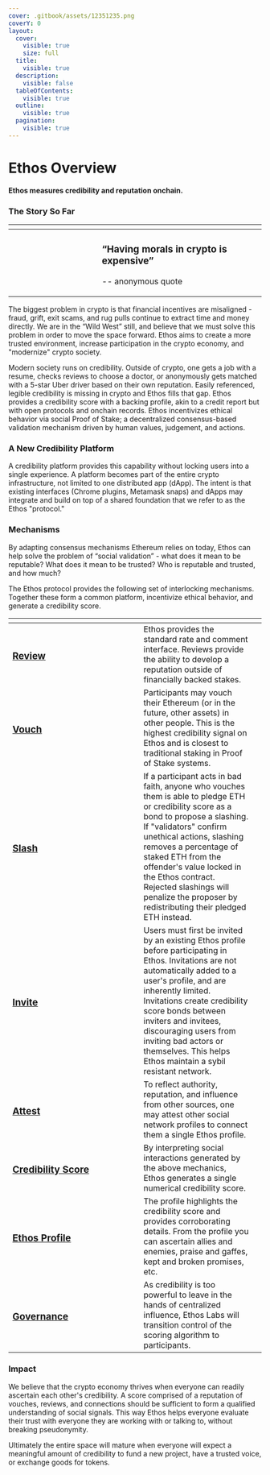 ```yaml
---
cover: .gitbook/assets/12351235.png
coverY: 0
layout:
  cover:
    visible: true
    size: full
  title:
    visible: true
  description:
    visible: false
  tableOfContents:
    visible: true
  outline:
    visible: true
  pagination:
    visible: true
---
```


# Ethos Overview

**Ethos measures credibility and reputation onchain.**&#x20;

### The Story So Far

<table data-header-hidden><thead><tr><th width="162"></th><th></th></tr></thead><tbody><tr><td><img src="https://lh7-us.googleusercontent.com/Quw_H8abl3w2YIQ0lgWnu4NQN7KoYpQy3Z-xZ6IZhe8p9NINKtcnK-Aou6poufm7Af7pdPzteTcrVF3Wy-SjkEdVg00Nf3bi8u-buRkm_002PkBNH146V1Khu_fjzShoj1-qRCBVBux2NQlFawaAJAGsVw=s2048" alt=""></td><td><h3>“Having morals in crypto is expensive” </h3><p>-- anonymous quote</p></td></tr></tbody></table>

The biggest problem in crypto is that financial incentives are misaligned - fraud, grift, exit scams, and rug pulls continue to extract time and money directly. We are in the “Wild West” still, and believe that we must solve this problem in order to move the space forward. Ethos aims to create a more trusted environment, increase participation in the crypto economy, and "modernize" crypto society.

Modern society runs on credibility. Outside of crypto, one gets a job with a resume, checks reviews to choose a doctor, or anonymously gets matched with a 5-star Uber driver based on their own reputation. Easily referenced, legible credibility is missing in crypto and Ethos fills that gap. Ethos provides a credibility score with a backing profile, akin to a credit report but with open protocols and onchain records. Ethos incentivizes ethical behavior via social Proof of Stake; a decentralized consensus-based validation mechanism driven by human values, judgement, and actions.

### A New Credibility Platform

A credibility platform provides this capability without locking users into a single experience. A platform becomes part of the entire crypto infrastructure, not limited to one distributed app (dApp). The intent is that existing interfaces (Chrome plugins, Metamask snaps) and dApps may integrate and build on top of a shared foundation that we refer to as the Ethos "protocol."

### Mechanisms

By adapting consensus mechanisms Ethereum relies on today, Ethos can help solve the problem of “social validation” - what does it mean to be reputable? What does it mean to be trusted? Who is reputable and trusted, and how much?

The Ethos protocol provides the following set of interlocking mechanisms. Together these form a common platform, incentivize ethical behavior, and generate a credibility score.

<table data-header-hidden><thead><tr><th width="245"></th><th></th><th data-hidden></th></tr></thead><tbody><tr><td><h3><a href="ethos-mechanisms/review.md">Review</a></h3></td><td>Ethos provides the standard rate and comment interface. Reviews provide the ability to develop a reputation outside of financially backed stakes. </td><td></td></tr><tr><td><h3><a href="ethos-mechanisms/vouch.md">Vouch</a></h3></td><td>Participants may vouch their Ethereum (or in the future, other assets) in other people. This is the highest credibility signal on Ethos and is closest to traditional staking in Proof of Stake systems.</td><td></td></tr><tr><td><h3><a href="ethos-mechanisms/slash.md">Slash</a> </h3></td><td>If a participant acts in bad faith, anyone who vouches them is able to pledge ETH or credibility score as a bond to propose a slashing. If "validators" confirm unethical actions, slashing removes a percentage of staked ETH from the offender's value locked in the Ethos contract. Rejected slashings will penalize the proposer by redistributing their pledged ETH instead.</td><td></td></tr><tr><td><h3><a href="ethos-mechanisms/invite.md">Invite</a></h3></td><td>Users must first be invited by an existing Ethos profile before participating in Ethos. Invitations are not automatically added to a user's profile, and are inherently limited. Invitations create credibility score bonds between inviters and invitees, discouraging users from inviting bad actors or themselves. This helps Ethos maintain a sybil resistant network.</td><td></td></tr><tr><td><h3><a href="ethos-mechanisms/attest.md">Attest</a></h3></td><td>To reflect authority, reputation, and influence from other sources, one may attest other social network profiles to connect them a single Ethos profile. </td><td></td></tr><tr><td><h3><a href="ethos-mechanisms/credibility-score.md">Credibility Score</a></h3></td><td>By interpreting social interactions generated by the above mechanics, Ethos generates a single numerical credibility score. </td><td></td></tr><tr><td><h3><a href="ethos-mechanisms/profile.md">Ethos Profile</a></h3></td><td>The profile highlights the credibility score and provides corroborating details. From the profile you can ascertain allies and enemies, praise and gaffes, kept and broken promises, etc.  </td><td></td></tr><tr><td><h3><a href="broken-reference">Governance</a></h3></td><td>As credibility is too powerful to leave in the hands of centralized influence, Ethos Labs will transition control of the scoring algorithm to participants.</td><td></td></tr></tbody></table>

### Impact

We believe that the crypto economy thrives when everyone can readily ascertain each other's credibility. A score comprised of a reputation of vouches, reviews, and connections should be sufficient to form a qualified understanding of social signals. This way Ethos helps everyone evaluate their trust with everyone they are working with or talking to, without breaking pseudonymity.&#x20;

Ultimately the entire space will mature when everyone will expect a meaningful amount of credibility to fund a new project, have a trusted voice, or exchange goods for tokens.&#x20;
